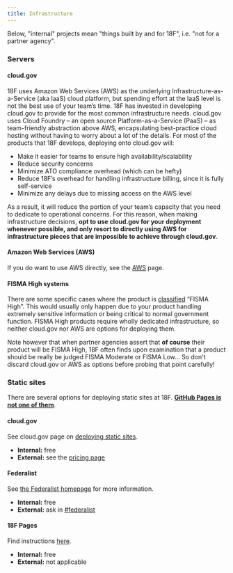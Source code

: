 ```yaml
---
title: Infrastructure
---
```


Below, "internal" projects mean "things built by and for 18F", i.e. "not for a partner agency".

### Servers

#### cloud.gov

18F uses Amazon Web Services (AWS) as the underlying Infrastructure-as-a-Service (aka IaaS) cloud platform, but spending effort at the IaaS level is not the best use of your team’s time. 18F has invested in developing cloud.gov to provide for the most common infrastructure needs. cloud.gov uses Cloud Foundry – an open source Platform-as-a-Service (PaaS) – as team-friendly abstraction above AWS, encapsulating best-practice cloud hosting without having to worry about a lot of the details. For most of the products that 18F develops, deploying onto cloud.gov will:

- Make it easier for teams to ensure high availability/scalability
- Reduce security concerns
- Minimize ATO compliance overhead (which can be hefty)
- Reduce 18F’s overhead for handling infrastructure billing, since it is fully self-service
- Minimize any delays due to missing access on the AWS level

As a result, it will reduce the portion of your team’s capacity that you need to dedicate to operational concerns. For this reason, when making infrastructure decisions, **opt to use cloud.gov for your deployment whenever possible, and only resort to directly using AWS for infrastructure pieces that are impossible to achieve through cloud.gov**.

#### Amazon Web Services (AWS)

If you do want to use AWS directly, see the [AWS](aws/) page.

#### FISMA High systems

There are some specific cases where the product is [classified](../ato/levels/) “FISMA High”. This would usually only happen due to your product handling extremely sensitive information or being critical to normal government function. FISMA High products require wholly dedicated infrastructure, so neither cloud.gov nor AWS are options for deploying them.

Note however that when partner agencies assert that **of course** their product will be FISMA High, 18F often finds upon examination that a product should be really be judged FISMA Moderate or FISMA Low... So don’t discard cloud.gov or AWS as options before probing that point carefully!

### Static sites

There are several options for deploying static sites at 18F. [**GitHub Pages is not one of them**](https://18f.gsa.gov/2015/05/14/18Fpages/).

#### cloud.gov

See cloud.gov page on [deploying static sites](https://docs.cloud.gov/apps/static/).

* **Internal:** free
* **External:** see the [pricing page](https://docs.cloud.gov/intro/pricing/pricing-model/)

#### Federalist

See [the Federalist homepage](https://federalist.18f.gov) for more information.

* **Internal:** free
* **External:** ask in [#federalist](https://18f.slack.com/messages/federalist/)

#### 18F Pages

Find instructions [here](https://github.com/18f/pages-server#publishing).

* **Internal:** free
* **External:** not applicable
